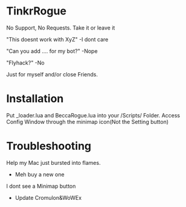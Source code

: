 # TinkrRogue



No Support, No Requests.
Take it or leave it


"This doesnt work with XyZ"
-I dont care

"Can you add .... for my bot?"
-Nope

"Flyhack?"
-No

Just for myself and/or close Friends.


# Installation

Put _loader.lua and BeccaRogue.lua into your /Scripts/ Folder.
Access Config Window through the minimap icon(Not the Setting button)



# Troubleshooting 
Help my Mac just bursted into flames.
- Meh buy a new one

I dont see a Minimap button
- Update Cromulon&WoWEx
